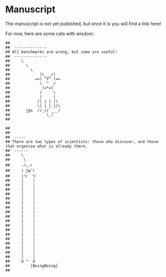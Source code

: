 
# Manuscript

The manuscript is not yet published, but once it is you will find a link
here\!

For now, here are some cats with wisdom:

    ## 
    ##  -------------- 
    ## All benchmarks are wrong, but some are useful! 
    ##  --------------
    ##     \
    ##       \
    ##         \
    ##             |\___/|
    ##           ==) ^Y^ (==
    ##             \  ^  /
    ##              )=*=(
    ##             /     \
    ##             |     |
    ##            /| | | |\
    ##            \| | |_|/\
    ##       jgs  //_// ___/
    ##                \_)
    ## 

    ## 
    ## 
    ##  ----- 
    ## There are two types of scientists: those who discover, and those that organise what is already there. 
    ##  ------ 
    ##     \   
    ##      \
    ##     .ﾊ,,ﾊ
    ##     ( ﾟωﾟ)
    ##     |つ  つ
    ##     |    |
    ##     |    |
    ##     |    |
    ##     |    |
    ##     |    |
    ##     |    |
    ##     |    |
    ##     |    |
    ##     |    |
    ##     |    |
    ##     |    |
    ##     |    |
    ##     |    |
    ##     |    |
    ##     |    |
    ##     |    |
    ##     |    |
    ##     |    |
    ##     U "  U
    ##         [BoingBoing]
    ##

